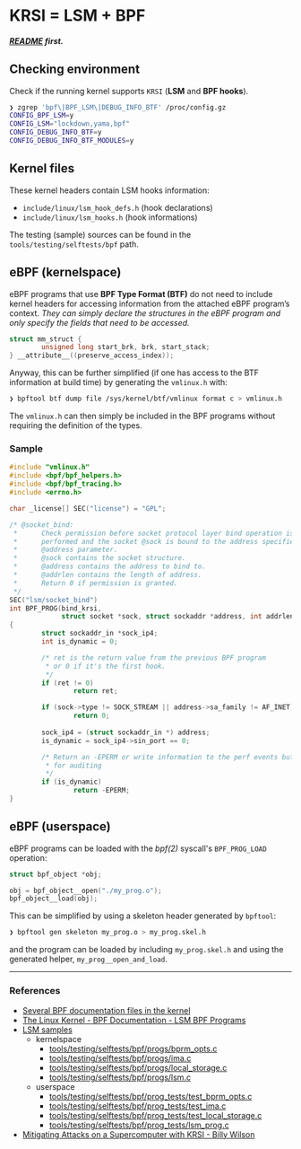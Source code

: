 # KRSI = LSM + BPF

##### [README](../README.md) first.

## Checking environment

Check if the running kernel supports `KRSI` (**LSM** and **BPF hooks**).

```bash
❯ zgrep 'bpf\|BPF_LSM\|DEBUG_INFO_BTF' /proc/config.gz
CONFIG_BPF_LSM=y
CONFIG_LSM="lockdown,yama,bpf"
CONFIG_DEBUG_INFO_BTF=y
CONFIG_DEBUG_INFO_BTF_MODULES=y
```

## Kernel files

These kernel headers contain LSM hooks information:

* `include/linux/lsm_hook_defs.h`  (hook declarations)
* `include/linux/lsm_hooks.h`      (hook informations)

The testing (sample) sources can be found in the `tools/testing/selftests/bpf` path.

## eBPF (kernelspace)

eBPF programs that use **BPF Type Format (BTF)** do not need to include kernel headers for accessing information from the attached eBPF program’s context. *They can simply declare the structures in the eBPF program and only specify the fields that need to be accessed.*

```c
struct mm_struct {
        unsigned long start_brk, brk, start_stack;
} __attribute__((preserve_access_index));
```

Anyway, this can be further simplified (if one has access to the BTF information at build time) by generating the `vmlinux.h` with:

```bash
❯ bpftool btf dump file /sys/kernel/btf/vmlinux format c > vmlinux.h
```

The `vmlinux.h` can then simply be included in the BPF programs without requiring the definition of the types.

### Sample

```c
#include "vmlinux.h"
#include <bpf/bpf_helpers.h>
#include <bpf/bpf_tracing.h>
#include <errno.h>

char _license[] SEC("license") = "GPL";

/* @socket_bind:
 *      Check permission before socket protocol layer bind operation is
 *      performed and the socket @sock is bound to the address specified in the
 *      @address parameter.
 *      @sock contains the socket structure.
 *      @address contains the address to bind to.
 *      @addrlen contains the length of address.
 *      Return 0 if permission is granted.
 */
SEC("lsm/socket_bind")
int BPF_PROG(bind_krsi,
             struct socket *sock, struct sockaddr *address, int addrlen)
{
        struct sockaddr_in *sock_ip4;
        int is_dynamic = 0;

        /* ret is the return value from the previous BPF program
         * or 0 if it's the first hook.
         */
        if (ret != 0)
                return ret;

        if (sock->type != SOCK_STREAM || address->sa_family != AF_INET)
                return 0;
        
        sock_ip4 = (struct sockaddr_in *) address;
        is_dynamic = sock_ip4->sin_port == 0;

        /* Return an -EPERM or write information to the perf events buffer
         * for auditing
         */
        if (is_dynamic)
                return -EPERM;
}
```

## eBPF (userspace)

eBPF programs can be loaded with the *bpf(2)* syscall's `BPF_PROG_LOAD` operation:

```c
struct bpf_object *obj;

obj = bpf_object__open("./my_prog.o");
bpf_object__load(obj);

```

This can be simplified by using a skeleton header generated by `bpftool`:

```bash
❯ bpftool gen skeleton my_prog.o > my_prog.skel.h
```

and the program can be loaded by including `my_prog.skel.h` and using the generated helper, `my_prog__open_and_load`.

---

### References

* [Several BPF documentation files in the kernel](https://github.com/torvalds/linux/tree/master/Documentation/bpf)
* [The Linux Kernel - BPF Documentation - LSM BPF Programs](https://www.kernel.org/doc/html/latest/bpf/bpf_lsm.html)
* [LSM samples](https://git.kernel.org/pub/scm/linux/kernel/git/stable/linux.git/tree/tools/testing/selftests/bpf/)
  * kernelspace
    * [tools/testing/selftests/bpf/progs/bprm_opts.c](https://git.kernel.org/pub/scm/linux/kernel/git/stable/linux.git/tree/tools/testing/selftests/bpf/progs/bprm_opts.c)
    * [tools/testing/selftests/bpf/progs/ima.c](https://git.kernel.org/pub/scm/linux/kernel/git/stable/linux.git/tree/tools/testing/selftests/bpf/progs/ima.c)
    * [tools/testing/selftests/bpf/progs/local_storage.c](https://git.kernel.org/pub/scm/linux/kernel/git/stable/linux.git/tree/tools/testing/selftests/bpf/progs/local_storage.c)
    * [tools/testing/selftests/bpf/progs/lsm.c](https://git.kernel.org/pub/scm/linux/kernel/git/stable/linux.git/tree/tools/testing/selftests/bpf/progs/lsm.c)
  * userspace
    * [tools/testing/selftests/bpf/prog_tests/test_bprm_opts.c](https://git.kernel.org/pub/scm/linux/kernel/git/stable/linux.git/tree/tools/testing/selftests/bpf/prog_tests/test_bprm_opts.c)
    * [tools/testing/selftests/bpf/prog_tests/test_ima.c](https://git.kernel.org/pub/scm/linux/kernel/git/stable/linux.git/tree/tools/testing/selftests/bpf/prog_tests/test_ima.c)
    * [tools/testing/selftests/bpf/prog_tests/test_local_storage.c](https://git.kernel.org/pub/scm/linux/kernel/git/stable/linux.git/tree/tools/testing/selftests/bpf/prog_tests/test_local_storage.c)    
    * [tools/testing/selftests/bpf/prog_tests/lsm_prog.c](https://git.kernel.org/pub/scm/linux/kernel/git/stable/linux.git/tree/tools/testing/selftests/bpf/prog_tests/test_lsm.c)
* [Mitigating Attacks on a Supercomputer with KRSI - Billy Wilson](https://www.sans.org/reading-room/whitepapers/intrusion/mitigating-attacks-supercomputer-krsi-40010)
